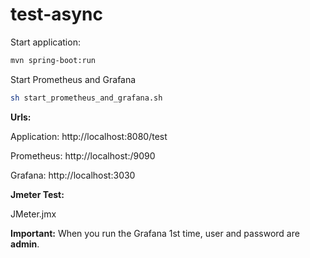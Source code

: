 # test-async


Start application:

```sh
mvn spring-boot:run
```

Start Prometheus and Grafana

```sh
sh start_prometheus_and_grafana.sh
```

**Urls:**

Application: http://localhost:8080/test

Prometheus: http://localhost:/9090

Grafana: http://localhost:3030

**Jmeter Test:**

JMeter.jmx

**Important:**
When you run the Grafana 1st time, user and password are **admin**.


